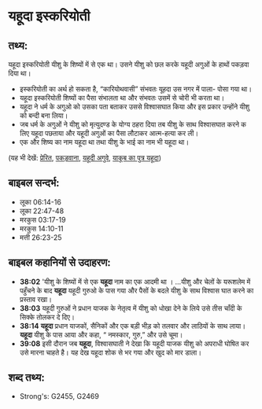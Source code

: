 # यहूदा इस्करियोती #

## तथ्य: ##

यहूदा इस्करियोती यीशु के शिष्यों में से एक था। उसने यीशु को छल करके यहूदी अगुओं के हाथों पकड़वा दिया था।

* इस्करियोती का अर्थ हो सकता है, “कारियोथवासी” संभवतः यूहदा उस नगर में पाला- पोसा गया था।
* यहूदा इस्करियोती शिष्यों का पैसा संभालता था और संभवतः उसमें से चोरी भी करता था।
* यहूदा ने धर्म के अगुओ को उसका पता बताकर उससे विश्वासघात किया और इस प्रकार उन्होंने यीशु को बन्दी बना लिया।
* जब धर्म के अगुओं ने यीशु को मृत्युदण्ड के योग्य ठहरा दिया तब यीशु के साथ विश्वासघात करने क लिए यहूदा पछताया और यहूदी अगुओं का पैसा लौटाकर आत्म-हत्या कर ली।
* एक और शिष्य का नाम यहूदा था तथा यीशु के भाई का नाम भी यहूदा था।

(यह भी देखें: [प्रेरित](../apostle.md), [पकड़वाना](../betray.md), [यहूदी अगुवे](../jewishleaders.md), [याकूब का पुत्र यहूदा](../judassonofjames.md))

## बाइबल सन्दर्भ: ##

* लूका 06:14-16
* लूका 22:47-48
* मरकुस 03:17-19
* मरकुस 14:10-11
* मत्ती 26:23-25

## बाइबल कहानियों से उदाहरण: ##

* __38:02__ 'यीशु के शिष्यों में से एक __यहूदा__ नाम का एक आदमी था । ...यीशु और चेलों के यरूशलेम में पहुँचने के बाद __यहूदा__ यहूदी गुरुओ के पास गया और पैसों के बदले यीशु के साथ विश्वास घात करने का प्रस्ताव रखा।
* __38:03__ यहूदी गुरुओं ने प्रधान याजक के नेतृत्व में यीशु को धोखा देने के लिये उसे तीस चाँदी के सिक्के तोलकर दे दिए।
* __38:14__ __यहूदा__   प्रधान याजकों, सैनिकों और एक बड़ी भीड़ को तलवार और लाठियों के साथ लाया। __यहूदा__ यीशु के पास आया और कहा, “ नमस्कार, गुरु,” और उसे चूमा।
* __39:08__ इसी दौरान जब __यहूदा__, विश्वासघाती ने देखा कि यहूदी याजक यीशु को अपराधी घोषित कर उसे मारना चाहते है। यह देख यहूदा शोक से भर गया और खुद को मार डाला।

## शब्द तथ्य: ##

* Strong's: G2455, G2469
